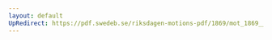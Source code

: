 ```yaml
---
layout: default
UpRedirect: https://pdf.swedeb.se/riksdagen-motions-pdf/1869/mot_1869__ak__00118/mot_1869__ak__00118_002.pdf
---
```

